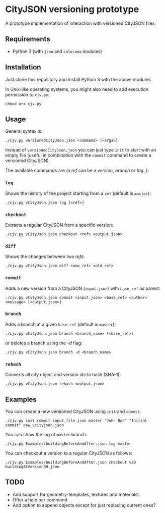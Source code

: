 # CityJSON versioning prototype

A prototype implementation of interaction with versioned CityJSON files.

## Requirements

- Python 3 (with ``json`` and ``colorama`` modules)

## Installation

Just clone this repository and install Python 3 with the above modules.

In Unix-like operating systems, you might also need to add execution permission to ``cjv.py``:

```
chmod u+x cjv.py
```

## Usage

General syntax is:

```
./cjv.py versionedCityJson.json <command> [<args>]
```

Instead of ``versionedCityJson.json`` you can just type ``init`` to start with an empty file (useful in combination with the ``commit`` command to create a versioned CityJSON).

The available commands are (a *ref* can be a *version*, *branch* or *tag*.
):

### ``log``
Shows the history of the project starting from a ``ref`` (default is ``master``):

```
./cjv.py vCityJson.json log [<ref>]
```

### ``checkout``

Extracts a regular CityJSON from a specific version:

```
./cjv.py vCityJson.json checkout <ref> <output.json>
```

### ``diff``

Shows the changes between two *refs*:

```
./cjv.py vCityJson.json diff <new_ref> <old_ref>
```

### ``commit``

Adds a new version from a CityJSON (``input.json``) with ``base_ref`` as parent:

```
./cjv.py vCityJson.json commit <input.json> <base_ref> <author> <message> [<output.json>]
```

### ``branch``

Adds a branch at a given ``base_ref`` (default is ``master``):

```
./cjv.py vCityJson.json branch <branch_name> [<base_ref>]
```

or deletes a branch using the *-d* flag:

```
./cjv.py vCityJson.json branch -d <branch_name>
```

### ``rehash``

Converts all city object and version ids to hash (SHA-1):

```
./cjv.py vCityJson.json rehash <output.json>
```

## Examples

You can create a new versioned CityJSON using ``init`` and ``commit``:

```
./cjv.py init commit input_file.json master "John Doe" "Initial commit" new_vcityjson.json
```

You can show the log of ``master`` branch:

```
./cjv.py Examples/buildingBeforeAndAfter.json log master
```

You can checkout a version to a regular CityJSON as follows:

```
./cjv.py Examples/buildingBeforeAndAfter.json checkout v30 buildingAtVersion30.json
```

## TODO

- Add support for geometry-templates, textures and materials\
- Offer a help per command
- Add option to append objects except for just replacing current ones?
